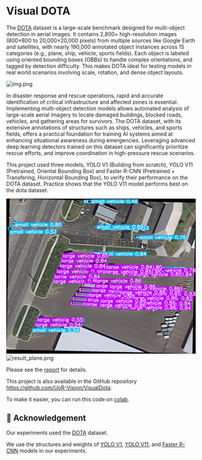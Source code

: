 # Visual DOTA

The [DOTA](https://captain-whu.github.io/DOTA/dataset.html) dataset is a large-scale benchmark
designed for multi-object detection in aerial images. 
It contains 2,800+ high-resolution images (800×800 to 20,000×20,000 pixels) from multiple sources
like Google Earth and satellites, with nearly 190,000 annotated object instances across 15 categories
(e.g., plane, ship, vehicle, sports fields).
Each object is labeled using oriented bounding boxes (OBBs) to handle complex orientations,
and tagged by detection difficulty. 
This makes DOTA ideal for testing models in real world scenarios involving scale, rotation, and dense object layouts.

![img.png](img.png)

In disaster response and rescue operations, rapid and accurate identification of critical
infrastructure and affected zones is essential. 
Implementing multi-object detection models allows automated analysis of large-scale aerial imagery
to locate damaged buildings, blocked roads, vehicles, and gathering areas for survivors. 
The DOTA dataset, with its extensive annotations of structures such as ships, vehicles, and sports fields,
offers a practical foundation for training AI systems aimed at enhancing situational awareness during emergencies.
Leveraging advanced deep learning detectors trained on this dataset can significantly prioritize rescue efforts,
and improve coordination in high-pressure rescue scenarios.

This project used three models, YOLO V1 (Building from scratch), YOLO V11 (Pretrained, Oriental Bounding Box) 
and Faster R-CNN (Pretrained + Transfering, Horizontal Bounding Box), to verify their performance on the DOTA dataset.
Practice shows that the YOLO V11 model performs best on the dota dataset.

<img alt="result_car2.png" src="src\asserts\images\yolo11\result_car2.png" width="800"/>

<img alt="result_plane.png" src="src\asserts\images\yolo11\result_plane.png" width="800"/>

Please see the [report](CSMAI_coursework_report.pdf) for details.


This project is also available in the GitHub repository https://github.com/UoR-Vision/VisualDota.

To make it easier, you can run this code on [colab](https://colab.research.google.com/github/UoR-Vision/VisualDota/blob/main/src/main.ipynb).

## 🙏 Acknowledgement
Our experiments used the [DOTA](https://captain-whu.github.io/DOTA/dataset.html) dataset.

We use the structures and weights of [YOLO V1](https://arxiv.org/pdf/1506.02640),
[YOLO V11](https://docs.ultralytics.com/models/yolo11/),
and [Faster R-CNN](https://arxiv.org/abs/1506.01497) models in our experiments.
